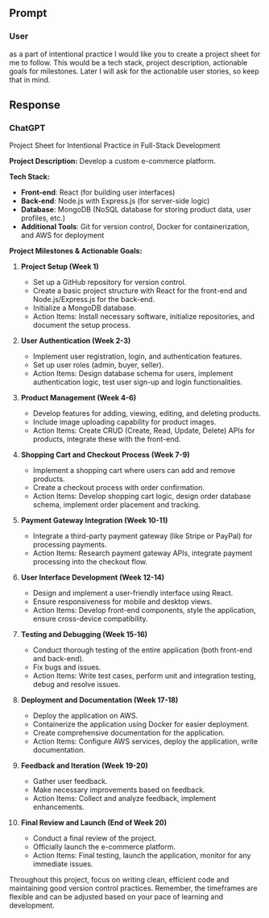 ## Prompt

### User

as a part of intentional practice I would like you to create a project sheet for me to follow. This would be a tech stack, project description, actionable goals for milestones. Later I will ask for the actionable user stories, so keep that in mind.

## Response

### ChatGPT

Project Sheet for Intentional Practice in Full-Stack Development

**Project Description:**
Develop a custom e-commerce platform.

**Tech Stack:**
- **Front-end**: React (for building user interfaces)
- **Back-end**: Node.js with Express.js (for server-side logic)
- **Database**: MongoDB (NoSQL database for storing product data, user profiles, etc.)
- **Additional Tools**: Git for version control, Docker for containerization, and AWS for deployment

**Project Milestones & Actionable Goals:**

1. **Project Setup (Week 1)**
   - Set up a GitHub repository for version control.
   - Create a basic project structure with React for the front-end and Node.js/Express.js for the back-end.
   - Initialize a MongoDB database.
   - Action Items: Install necessary software, initialize repositories, and document the setup process.

2. **User Authentication (Week 2-3)**
   - Implement user registration, login, and authentication features.
   - Set up user roles (admin, buyer, seller).
   - Action Items: Design database schema for users, implement authentication logic, test user sign-up and login functionalities.

3. **Product Management (Week 4-6)**
   - Develop features for adding, viewing, editing, and deleting products.
   - Include image uploading capability for product images.
   - Action Items: Create CRUD (Create, Read, Update, Delete) APIs for products, integrate these with the front-end.

4. **Shopping Cart and Checkout Process (Week 7-9)**
   - Implement a shopping cart where users can add and remove products.
   - Create a checkout process with order confirmation.
   - Action Items: Develop shopping cart logic, design order database schema, implement order placement and tracking.

5. **Payment Gateway Integration (Week 10-11)**
   - Integrate a third-party payment gateway (like Stripe or PayPal) for processing payments.
   - Action Items: Research payment gateway APIs, integrate payment processing into the checkout flow.

6. **User Interface Development (Week 12-14)**
   - Design and implement a user-friendly interface using React.
   - Ensure responsiveness for mobile and desktop views.
   - Action Items: Develop front-end components, style the application, ensure cross-device compatibility.

7. **Testing and Debugging (Week 15-16)**
   - Conduct thorough testing of the entire application (both front-end and back-end).
   - Fix bugs and issues.
   - Action Items: Write test cases, perform unit and integration testing, debug and resolve issues.

8. **Deployment and Documentation (Week 17-18)**
   - Deploy the application on AWS.
   - Containerize the application using Docker for easier deployment.
   - Create comprehensive documentation for the application.
   - Action Items: Configure AWS services, deploy the application, write documentation.

9. **Feedback and Iteration (Week 19-20)**
   - Gather user feedback.
   - Make necessary improvements based on feedback.
   - Action Items: Collect and analyze feedback, implement enhancements.

10. **Final Review and Launch (End of Week 20)**
    - Conduct a final review of the project.
    - Officially launch the e-commerce platform.
    - Action Items: Final testing, launch the application, monitor for any immediate issues.

Throughout this project, focus on writing clean, efficient code and maintaining good version control practices. Remember, the timeframes are flexible and can be adjusted based on your pace of learning and development.

